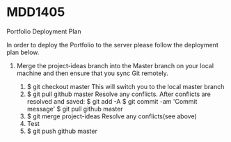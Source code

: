 MDD1405
=======

Portfolio Deployment Plan

In order to deploy the Portfolio to the server please follow the deployment plan below.

1. Merge the project-ideas branch into the Master branch on your local machine and then ensure that you sync Git remotely.

    1. $ git checkout master
        This will switch you to the local master branch
    2. $ git pull github master
        Resolve any conflicts.
            After conflicts are resolved and saved:
                $ git add -A
                $ git commit -am 'Commit message'
                $ git pull github master
    3. $ git merge project-ideas
        Resolve any conflicts(see above)
    4. Test
    5. $ git push github master
        
        
    
        